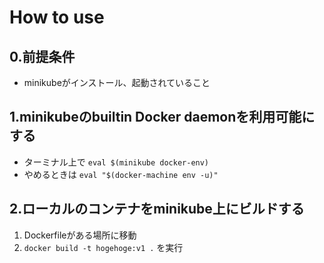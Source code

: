 # How to use

## 0.前提条件
- minikubeがインストール、起動されていること

## 1.minikubeのbuiltin Docker daemonを利用可能にする
- ターミナル上で `eval $(minikube docker-env)`
- やめるときは `eval "$(docker-machine env -u)"`

## 2.ローカルのコンテナをminikube上にビルドする
1. Dockerfileがある場所に移動
2. `docker build -t hogehoge:v1 .` を実行

